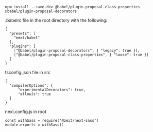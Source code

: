 ```
npm install --save-dev @babel/plugin-proposal-class-properties @babel/plugin-proposal-decorators
```
.babelrc file in the root directory with the following:
```
{
  "presets": [
    "next/babel"
  ],
  "plugins": [
    ["@babel/plugin-proposal-decorators", { "legacy": true }],
    ["@babel/plugin-proposal-class-properties", { "loose": true }]
  ]
}

```

tsconfig.json file in src
```
{
  "compilerOptions": {
      "experimentalDecorators": true,
      "allowJs": true
  }
}

```
next.config.js in root
```
const withSass = require('@zeit/next-sass')
module.exports = withSass()

```
